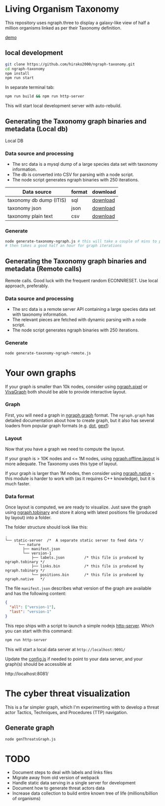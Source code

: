# Living Organism Taxonomy

This repository uses ngraph.three to display a galaxy-like view of half a million organisms linked as per their Taxonomy definition.

[demo](https://hirako-ngraph.surge.sh/)

## local development

```bash
git clone https://github.com/hirako2000/ngraph-taxonomy.git
cd ngraph-taxonomy
npm install
npm run start
```

In separate terminal tab:

```bash
npm run build && npm run http-server
```

This will start local development server with auto-rebuild.

## Generating the Taxonomy graph binaries and metadata (Local db)

Local DB

### Data source and processing
- The src data is a mysql dump of a large species data set with taxonomy information.
- The db is converted into CSV for parsing with a node script.
- The node script generates ngraph binaries with 250 iterations.

| Data source | format | download |
| ------------- | ------------- | ------------- |
| taxonomy db dump (ITIS) | sql | [download](https://bafybeiavhwlsqmbibpaubnuu5izioievk3qw3w5eums5tso3otvnyu5jdi.ipfs.dweb.link/) |
| taxonomy json | json | [download](https://bafybeigsjcylyveseeyi5vuhj6q6oxgf4mkfdcdm5m44alyeflm3mllzkq.ipfs.dweb.link/) |
| taxonomy plain text | csv | [download](https://bafybeiafjd6fwfl5od4gv3ucsdqzhl5kfe77ejgrxgpdmsrmohaedhgmra.ipfs.dweb.link/) |

### Generate

```bash
node generate-taxonomy-ngraph.js # this will take a couple of mins to parse the data, 
# then takes a good half an hour for graph iterations
```

## Generating the Taxonomy graph binaries and metadata (Remote calls)

Remote calls. Good luck with the frequent random ECONNRESET. Use local approach, preferably.

### Data source and processing

- The src data is a remote server API containing a large species data set with taxonomy information.
- The relevant pieces are fetched with dynamic parsing with a node script.
- The node script generates ngraph binaries with 250 iterations.

### Generate

```bash
node generate-taxonomy-ngraph-remote.js
```

# Your own graphs

If your graph is smaller than 10k nodes, consider using [ngraph.pixel](https://github.com/anvaka/ngraph.pixel)
or [VivaGraph](https://github.com/anvaka/VivaGraphJS) both should
be able to provide interactive layout.

### Graph

First, you will need a graph in [ngraph.graph](https://github.com/anvaka/ngraph.graph)
format. The `ngraph.graph` has detailed documentation about how to create graph,
but it also has several loaders from popular graph formats (e.g. [dot](https://github.com/anvaka/ngraph.fromdot), [gexf](https://github.com/anvaka/ngraph.gexf))

### Layout

Now that you have a graph we need to compute the layout.

If your graph is > 10K nodes and  <= 1M nodes,  using [ngraph.offline.layout](https://github.com/anvaka/ngraph.offline.layout) is more adequate. The Taxonomy uses this type of layout.

If your graph is larger than 1M nodes, then consider using
[ngraph.native](https://github.com/anvaka/ngraph.native) - this module
is harder to work with (as it requires C++ knowledge), but it is much
faster.

### Data format

Once layout is computed, we are ready to visualize. Just save the graph using
[ngraph.tobinary](https://github.com/anvaka/ngraph.tobinary#ngraphtobinary)
and store it along with latest positions file (produced by layout) into a folder.

The folder structure should look like this:

```
.
└── static-server  /*  A separate static server to feed data */
      └── nature 
        ├── manifest.json
        └── version-1
            ├── labels.json         /* this file is produced by ngraph.tobinary */
            ├── links.bin           /* this file is produced by ngraph.tobinary */
            └── positions.bin       /* this file is produced by ngraph.native   */
```

The file `manifest.json` describes what version of the graph are available and has the following
content:

``` json
{
  "all": ["version-1"],
  "last": "version-1"
}
```

This repo ships with a script to launch a simple nodejs [http-server](https://www.npmjs.com/package/http-server).
Which you can start with this command:

```bash
npm run http-server
```

This will start a local data server at `http://localhost:9091/`

Update the [config.js](https://github.com/hirako2000/ngraph-taxonomy/master/src/config.js) if needed to point to your data server, and your graph(s) should be accessible at

http://localhost:8081/


# The cyber threat visualization

This is a far simpler graph, which I'm experimenting with to develop a threat actor Tactics, Techniques, and Procedures (TTP) navigation.

## Generate graph

```bash
node genThreatsGraph.js
```

# TODO
- Document steps to deal with labels and links files
- Migrate away from old version of webpack
- Handle static data serving in a single server for development
- Document how to generate threat actors data
- Increase data collection to build entire known tree of life (millions/billion of organisms)